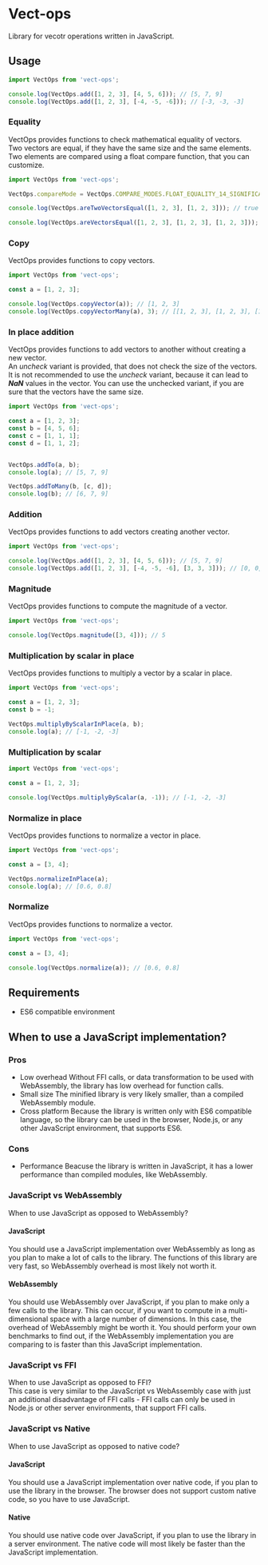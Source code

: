 # Vect-ops

Library for vecotr operations written in JavaScript.

## Usage

```typescript
import VectOps from 'vect-ops';

console.log(VectOps.add([1, 2, 3], [4, 5, 6])); // [5, 7, 9]
console.log(VectOps.add([1, 2, 3], [-4, -5, -6])); // [-3, -3, -3]
```

### Equality

VectOps provides functions to check mathematical equality of vectors.  
Two vectors are equal, if they have the same size and the same elements.  
Two elements are compared using a float compare function, that you can customize.
```typescript
import VectOps from 'vect-ops';

VectOps.compareMode = VectOps.COMPARE_MODES.FLOAT_EQUALITY_14_SIGNIFICANT_DIGITS; // 14 significant digits is the default, so this line is necessary only if you want to change the compare mode or be extra explicit about the compare mode.

console.log(VectOps.areTwoVectorsEqual([1, 2, 3], [1, 2, 3])); // true

console.log(VectOps.areVectorsEqual([1, 2, 3], [1, 2, 3], [1, 2, 3])); // true
```

### Copy
VectOps provides functions to copy vectors.
```typescript
import VectOps from 'vect-ops';

const a = [1, 2, 3];

console.log(VectOps.copyVector(a)); // [1, 2, 3]
console.log(VectOps.copyVectorMany(a), 3); // [[1, 2, 3], [1, 2, 3], [1, 2, 3]]
```

### In place addition

VectOps provides functions to add vectors to another without creating a new vector.  
An *uncheck* variant is provided, that does not check the size of the vectors. It is not recommended to use the *uncheck* variant, because it can lead to ***NaN*** values in the vector. You can use the unchecked variant, if you are sure that the vectors have the same size.
```typescript
import VectOps from 'vect-ops';

const a = [1, 2, 3];
const b = [4, 5, 6];
const c = [1, 1, 1];
const d = [1, 1, 2];


VectOps.addTo(a, b);
console.log(a); // [5, 7, 9]

VectOps.addToMany(b, [c, d]);
console.log(b); // [6, 7, 9]
```

### Addition

VectOps provides functions to add vectors creating another vector.
```typescript
import VectOps from 'vect-ops';

console.log(VectOps.add([1, 2, 3], [4, 5, 6])); // [5, 7, 9]
console.log(VectOps.add([1, 2, 3], [-4, -5, -6], [3, 3, 3])); // [0, 0, 0]
```

### Magnitude

VectOps provides functions to compute the magnitude of a vector.
```typescript
import VectOps from 'vect-ops';

console.log(VectOps.magnitude([3, 4])); // 5
```

### Multiplication by scalar in place

VectOps provides functions to multiply a vector by a scalar in place.
```typescript
import VectOps from 'vect-ops';

const a = [1, 2, 3];
const b = -1;

VectOps.multiplyByScalarInPlace(a, b);
console.log(a); // [-1, -2, -3]
```

### Multiplication by scalar
```typescript
import VectOps from 'vect-ops';

const a = [1, 2, 3];

console.log(VectOps.multiplyByScalar(a, -1)); // [-1, -2, -3]
```

### Normalize in place

VectOps provides functions to normalize a vector in place.
```typescript
import VectOps from 'vect-ops';

const a = [3, 4];

VectOps.normalizeInPlace(a);
console.log(a); // [0.6, 0.8]
```

### Normalize

VectOps provides functions to normalize a vector.
```typescript
import VectOps from 'vect-ops';

const a = [3, 4];

console.log(VectOps.normalize(a)); // [0.6, 0.8]
```

## Requirements

- ES6 compatible environment

## When to use a JavaScript implementation?

### Pros

- Low overhead
Without FFI calls, or data transformation to be used with WebAssembly, the library has low overhead for function calls.
- Small size
The minified library is very likely smaller, than a compiled WebAssembly module.
- Cross platform
Because the library is written only with ES6 compatible language, so the library can be used in the browser, Node.js, or any other JavaScript environment, that supports ES6.

### Cons

- Performance
Beacuse the library is written in JavaScript, it has a lower performance than compiled modules, like WebAssembly.

### JavaScript vs WebAssembly

When to use JavaScript as opposed to WebAssembly?

#### JavaScript

You should use a JavaScript implementation over WebAssembly as long as you plan to make a lot of calls to the library. The functions of this library are very fast, so WebAssembly overhead is most likely not worth it.

#### WebAssembly

You should use WebAssembly over JavaScript, if you plan to make only a few calls to the library. This can occur, if you want to compute in a multi-dimensional space with a large number of dimensions. In this case, the overhead of WebAssembly might be worth it. You should perform your own benchmarks to find out, if the WebAssembly implementation you are comparing to is faster than this JavaScript implementation.

### JavaScript vs FFI

When to use JavaScript as opposed to FFI?  
This case is very similar to the JavaScript vs WebAssembly case with just an additional disadvantage of FFI calls - FFI calls can only be used in Node.js or other server environments, that support FFI calls.

### JavaScript vs Native

When to use JavaScript as opposed to native code?

#### JavaScript

You should use a JavaScript implementation over native code, if you plan to use the library in the browser. The browser does not support custom native code, so you have to use JavaScript.

#### Native

You should use native code over JavaScript, if you plan to use the library in a server environment. The native code will most likely be faster than the JavaScript implementation.

